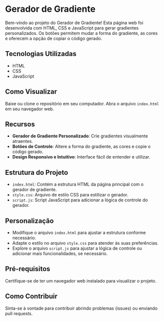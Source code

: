# Gerador de Gradiente

Bem-vindo ao projeto do Gerador de Gradiente! Esta página web foi desenvolvida com HTML, CSS e JavaScript para gerar gradientes personalizados. Os botões permitem mudar a forma do gradiente, as cores e oferecem a opção de copiar o código gerado.

## Tecnologias Utilizadas

- HTML
- CSS
- JavaScript

## Como Visualizar

Baixe ou clone o repositório em seu computador.
Abra o arquivo `index.html` em seu navegador web.

## Recursos

- **Gerador de Gradiente Personalizado**: Crie gradientes visualmente atraentes.
- **Botões de Controle**: Altere a forma do gradiente, as cores e copie o código gerado.
- **Design Responsivo e Intuitivo**: Interface fácil de entender e utilizar.

## Estrutura do Projeto

- `index.html`: Contém a estrutura HTML da página principal com o gerador de gradiente.
- `style.css`: Arquivo de estilo CSS para estilizar o gerador.
- `script.js`: Script JavaScript para adicionar a lógica de controle do gerador.

## Personalização

- Modifique o arquivo `index.html` para ajustar a estrutura conforme necessário.
- Adapte o estilo no arquivo `style.css` para atender às suas preferências.
- Explore o arquivo `script.js` para ajustar a lógica de controle ou adicionar mais funcionalidades, se necessário.

## Pré-requisitos

Certifique-se de ter um navegador web instalado para visualizar o projeto.

## Como Contribuir

Sinta-se à vontade para contribuir abrindo problemas (issues) ou enviando pull requests.